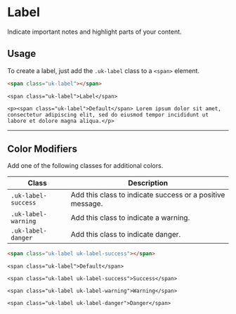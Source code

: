 # Label

<p class="uk-text-lead">Indicate important notes and highlight parts of your content.</p>

## Usage

To create a label, just add the `.uk-label` class to a `<span>` element.

```html
<span class="uk-label"></span>
```

```example
<span class="uk-label">Label</span>

<p><span class="uk-label">Default</span> Lorem ipsum dolor sit amet, consectetur adipiscing elit, sed do eiusmod tempor incididunt ut labore et dolore magna aliqua.</p>
```

***

## Color Modifiers

Add one of the following classes for additional colors.

| Class               | Description                                               |
|---------------------|-----------------------------------------------------------|
| `.uk-label-success` | Add this class to indicate success or a positive message. |
| `.uk-label-warning` | Add this class to indicate a warning.                     |
| `.uk-label-danger`  | Add this class to indicate danger.                        |

```html
<span class="uk-label uk-label-success"></span>
```

```example
<span class="uk-label">Default</span>

<span class="uk-label uk-label-success">Success</span>

<span class="uk-label uk-label-warning">Warning</span>

<span class="uk-label uk-label-danger">Danger</span>
```
